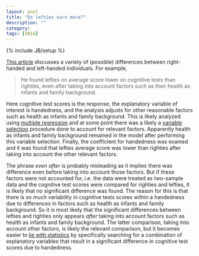 ```yaml
---
layout: post
title: "Do lefties earn more?"
description: ""
category: 
tags: [401A]
---
```

{% include JB/setup %}

[This article](http://www.bloombergview.com/articles/2014-12-01/lefthanded-prepare-to-earn-less) discusses a variety of (possible) differences between right-handed and left-handed individuals.
For example, 

> He found lefties on average score lower on cognitive tests than righties, even after taking into account factors such as their health as infants and family background.

Here cognitive test scores is the response, the explanatory variable of interest is handedness, and the analysis adjusts for other reasonable factors such as health as infants and family background. 
This is likely analyzed using [multiple regression](../courses/stat401A/slides/Ch09.pdf) and at some point there was a likely a [variable selection](../courses/stat401A/slides/Ch12.pdf) procedure done to account for relevant factors.
Apparently health as infants and family background remained in the model after performing this variable selection. 
Finally, the coefficient for handedness was examed and it was found that lefties average score was lower than righties after taking into account the other relevant factors. 

The phrase *even after* is probably misleading as it implies there was difference even before taking into account those factors. 
But if these factors were not accounted for, i.e. the data were treated as two-sample data and the cognitive test scores were compared for righties and lefties, it is likely that no significant difference was found. 
The reason for this is that there is so much variability in cognitive tests scores within a handedness due to differences in factors such as health as infants and family background. 
So it is most likely that the significant differences between lefties and righties only appears *after* taking into account factors such as health as infants and family background. 
The latter comparison, taking into account other factors, is likely the relevant comparison, but it becomes easier to [lie with statistics](http://en.wikipedia.org/wiki/How_to_Lie_with_Statistics) by specifically searching for a combination of explanatory variables that result in a significant difference in cognitive test scores due to handedness.
